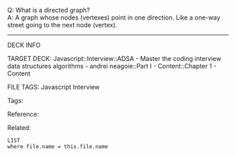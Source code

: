 Q: What is a directed graph?  
A: A graph whose nodes (vertexes) point in one direction. Like a one-way street going to the next node (vertex).
<!--ID: 1690032123618-->

---

DECK INFO

TARGET DECK: Javascript::Interview::ADSA - Master the coding interview data structures algorithms - andrei neagoie::Part I - Content::Chapter 1 - Content

FILE TAGS: Javascript Interview

Tags:

Reference:

Related:

```dataview
LIST
where file.name = this.file.name
```
